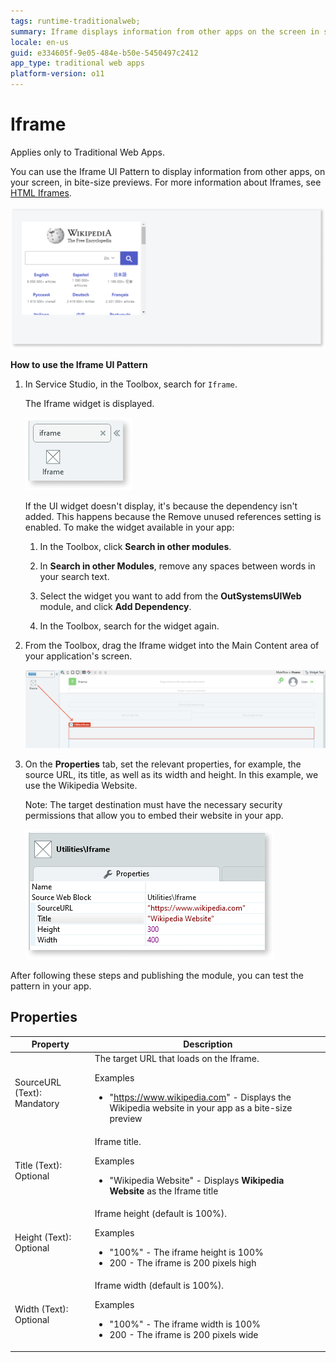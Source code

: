 ```yaml
---
tags: runtime-traditionalweb; 
summary: Iframe displays information from other apps on the screen in small previews.
locale: en-us
guid: e334605f-9e05-484e-b50e-5450497c2412
app_type: traditional web apps
platform-version: o11
---
```


# Iframe

<div class="info" markdown="1">

Applies only to Traditional Web Apps.

</div>

You can use the Iframe UI Pattern to display information from other apps, on your screen, in bite-size previews. For more information about Iframes, see [HTML Iframes](https://www.w3schools.com/html/html_iframe.asp).

![](<images/iframe-8.png>)

**How to use the Iframe UI Pattern**

1. In Service Studio, in the Toolbox, search for `Iframe`.

    The Iframe widget is displayed.

    ![](<images/iframe-6-ss.png>)

    If the UI widget doesn't display, it's because the dependency isn't added. This happens because the Remove unused references setting is enabled. To make the widget available in your app:

    1. In the Toolbox, click **Search in other modules**.

    1. In **Search in other Modules**, remove any spaces between words in your search text.
    
    1. Select the widget you want to add from the **OutSystemsUIWeb** module, and click **Add Dependency**. 
    
    1. In the Toolbox, search for the widget again.

1. From the Toolbox, drag the Iframe widget into the Main Content area of your application's screen.

    ![](<images/iframe-7-ss.png>)

1. On the **Properties** tab, set the relevant properties, for example, the source URL, its title, as well as its width and height. In this example, we use the Wikipedia Website.

    Note: The target destination must have the necessary security permissions that allow you to embed their website in your app.

    ![](<images/iframe-5-ss.png>)

After following these steps and publishing the module, you can test the pattern in your app.

## Properties

| Property                    | Description                                                                                                                                                              |
|-----------------------------|--------------------------------------------------------------------------------------------------------------------------------------------------------------------------|
| SourceURL (Text): Mandatory | The target URL that loads on the Iframe.<p>Examples<ul><li>"https://www.wikipedia.com" - Displays the Wikipedia website in your app as a bite-size preview</li></ul></p> |
| Title (Text): Optional      | Iframe title.<p>Examples<ul><li>"Wikipedia Website" - Displays **Wikipedia Website** as the Iframe title</li></ul></p>                                                   |
| Height (Text): Optional     | Iframe height (default is 100%). <p>Examples<ul><li>"100%" - The iframe height is 100% </li><li>200 - The iframe is 200 pixels high </li></ul></p>                       |
| Width (Text): Optional      | Iframe width (default is 100%). <p>Examples<ul><li> "100%" - The iframe width is 100%</li><li>200 - The iframe is 200 pixels wide </li></ul></p>                         |
